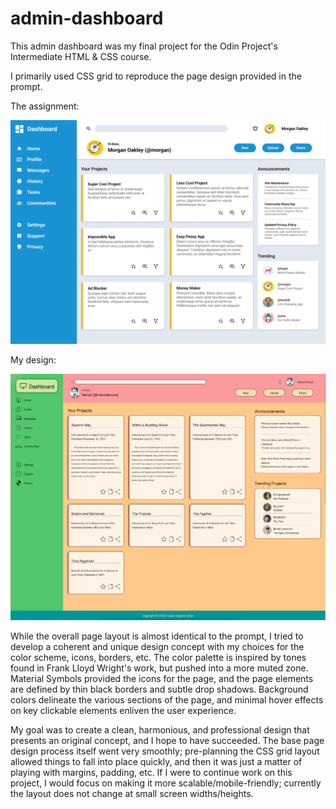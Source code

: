 # admin-dashboard

This admin dashboard was my final project for the Odin Project's Intermediate HTML & CSS course. 

I primarily used CSS grid to reproduce the page design provided in the prompt.

The assignment:

![Odin Project design assignment](https://raw.githubusercontent.com/seanstephenbrian/admin-dashboard/main/img/assignment.png)

My design:

![My design submission](https://raw.githubusercontent.com/seanstephenbrian/admin-dashboard/main/img/submission.png)

While the overall page layout is almost identical to the prompt, I tried to develop a coherent and unique design
concept with my choices for the color scheme, icons, borders, etc. The color palette is inspired by tones
found in Frank Lloyd Wright's work, but pushed into a more muted zone. Material Symbols provided the icons for the page, 
and the page elements are defined by thin black borders and subtle drop shadows. Background colors delineate the various
sections of the page, and minimal hover effects on key clickable elements enliven the user experience.

My goal was to create a clean, harmonious, and professional design that presents an original concept, and I
hope to have succeeded. The base page design process itself went very smoothly; pre-planning the CSS grid layout
allowed things to fall into place quickly, and then it was just a matter of playing with margins, padding, etc.
If I were to continue work on this project, I would focus on making it more scalable/mobile-friendly; currently
the layout does not change at small screen widths/heights.
